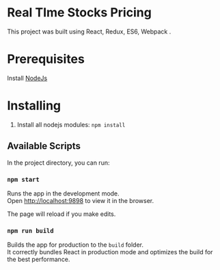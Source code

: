 # Real TIme Stocks Pricing

This project was built using React, Redux, ES6, Webpack .

# Prerequisites
 Install [NodeJs](https://nodejs.org/en/)

# Installing
 1. Install all nodejs modules:
  `npm install`


## Available Scripts

In the project directory, you can run:

### `npm start`

Runs the app in the development mode.<br>
Open [http://localhost:9898](http://localhost:9898) to view it in the browser.

The page will reload if you make edits.<br>

### `npm run build`

Builds the app for production to the `build` folder.<br>
It correctly bundles React in production mode and optimizes the build for the best performance.

